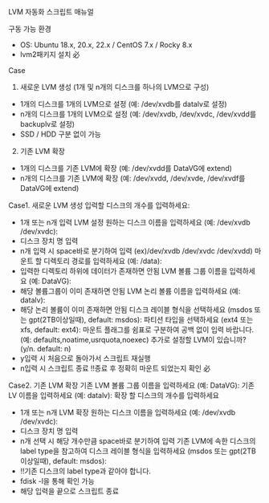 LVM 자동화 스크립트 매뉴얼

구동 가능 환경
- OS: Ubuntu 18.x, 20.x, 22.x / CentOS 7.x / Rocky 8.x
- lvm2패키지 설치 必

Case
1. 새로운 LVM 생성 (1개 및 n개의 디스크를 하나의 LVM으로 구성)
- 1개의 디스크를 1개의 LVM으로 설정
(예: /dev/xvdb를 datalv로 설정)
- n개의 디스크를 1개의 LVM으로 설정
(예: /dev/xvdb, /dev/xvdc, /dev/xvdd를 backuplv로 설정)
- SSD / HDD 구분 없이 가능
2. 기존 LVM 확장
- 1개의 디스크를 기존 LVM에 확장
(예: /dev/xvdd를 DataVG에 extend)
- n개의 디스크를 기존 LVM에 확장
(예: /dev/xvdd, /dev/xvde, /dev/xvdf를 DataVG에 extend)

Case1. 새로운 LVM 생성
입력할 디스크의 개수를 입력하세요:
  - 1개 또는 n개 입력
LVM 설정 원하는 디스크 이름을 입력하세요 (예: /dev/xvdb /dev/xvdc): 
  - 디스크 장치 명 입력
  - n개 입력 시 space바로 분기하여 입력
  (ex)/dev/xvdb /dev/xvdc /dev/xvdd)
마운트 할 디렉토리 경로를 입력하세요 (예: /data): 
  - 입력한 디렉토리 하위에 데이터가 존재하면 안됨
LVM 볼륨 그룹 이름을 입력하세요 (예: DataVG):
  - 해당 볼륨그룹이 이미 존재하면 안됨
LVM 논리 볼륨 이름을 입력하세요 (예: datalv):
  - 해당 논리 볼륨이 이미 존재하면 안됨
디스크 레이블 형식을 선택하세요 (msdos 또는 gpt(2TB이상일때), default: msdos):
파티션 타입을 선택하세요 (ext4 또는 xfs, default: ext4):
마운트 플래그를 쉼표로 구분하여 공백 없이 입력 바랍니다.
(예: defaults,noatime,usrquota,noexec)
추가로 설정할 LVM이 있습니까? (y/n. default: n)
  - y입력 시 처음으로 돌아가서 스크립트 재실행
  - n입력 시 스크립트 종료
!!종료 후 정확히 마운트 되었는지 확인 必

Case2. 기존 LVM 확장
기존 LVM 볼륨 그룹 이름을 입력하세요 (예: DataVG):
기존 LV 이름을 입력하세요 (예: datalv):
확장 할 디스크의 개수를 입력하세요
  - 1개 또는 n개
LVM 확장 원하는 디스크 이름을 입력하세요 (예: /dev/xvdb /dev/xvdc):
  - 디스크 장치 명 입력
  - n개 선택 시 해당 개수만큼 space바로 분기하여 입력
기존 LVM에 속한 디스크의 label type을 참고하여 디스크 레이블 형식을 입력하세요
(msdos 또는 gpt(2TB이상일때), default: msdos):
  - !!기존 디스크의 label type과 같아야 합니다.
  - fdisk -l을 통해 확인 가능
  - 해당 입력을 끝으로 스크립트 종료

